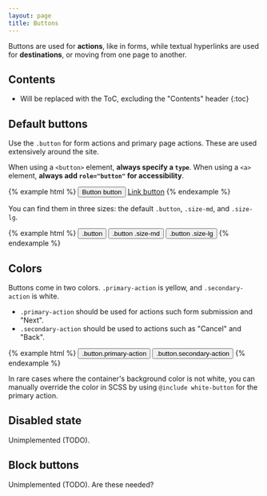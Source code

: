 ```yaml
---
layout: page
title: Buttons
---
```


Buttons are used for **actions**, like in forms, while textual hyperlinks are used for **destinations**, or moving from one page to another.

## Contents

* Will be replaced with the ToC, excluding the "Contents" header
{:toc}

## Default buttons

Use the `.button` for form actions and primary page actions. These are used extensively around the site.

When using a `<button>` element, **always specify a `type`**. When using a `<a>` element, **always add `role="button"` for accessibility**.

{% example html %}
<button class="button primary-action" type="button">Button button</button>
<a class="button primary-action" href="#" role="button">Link button</a>
{% endexample %}

You can find them in three sizes: the default `.button`, `.size-md`, and  `.size-lg`.

{% example html %}
<button class="button primary-action" type="button">.button</button>
<button class="button primary-action size-md" type="button">.button .size-md</button>
<button class="button primary-action size-lg" type="button">.button .size-lg</button>
{% endexample %}

## Colors

Buttons come in two colors. `.primary-action` is yellow, and `.secondary-action` is white.

- `.primary-action` should be used for actions such form submission and "Next".
- `.secondary-action` should be used to actions such as "Cancel" and "Back".

{% example html %}
<button class="button primary-action" type="button">.button.primary-action</button>
<button class="button secondary-action" type="button">.button.secondary-action</button>
{% endexample %}

In rare cases where the container's background color is not white, you can manually override the color in SCSS by using `@include white-button` for the primary action.

## Disabled state

Unimplemented (TODO).

## Block buttons

Unimplemented (TODO). Are these needed?
